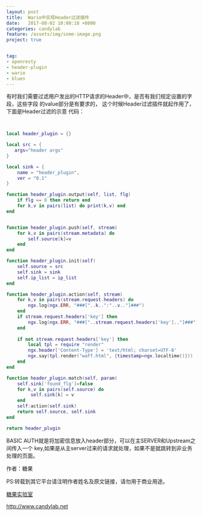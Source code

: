 ```yaml
---
layout: post
title:  Wario中实现Header过滤插件
date:   2017-08-02 10:00:18 +0800 
categories: candylab
feature: /assets/img/some-image.png
project: true


tag:
- openresty 
- header-plugin
- wario
- blues
---
```


有时我们需要过滤用户发出的HTTP请求的Header中，是否有我们规定设置的字段，这些字段
的value部分是有要求的， 这个时候Header过滤插件就起作用了， 下面是Header过滤的示意
代码：
 
 
```lua

 
local header_plugin = {}

local src = { 
   args="header args"
}

local sink = { 
    name = "header_plugin",
    ver = "0.1"
}

function header_plugin.output(self, list, flg)
    if flg == 0 then return end 
    for k,v in pairs(list) do print(k,v) end 
end


function header_plugin.push(self, stream) 
    for k,v in pairs(stream.metadata) do
        self.source[k]=v
    end 
end

function header_plugin.init(self)
    self.source = src 
    self.sink = sink
    self.ip_list = ip_list
end

function header_plugin.action(self, stream) 
    for k,v in pairs(stream.request.headers) do
        ngx.log(ngx.ERR, "###["..k..":"..v.."]###")    
    end 
    if stream.request.headers['key'] then
        ngx.log(ngx.ERR, "###["..stream.request.headers['key'].."]###")
    end 
    
    if not stream.request.headers['key'] then
        local tpl = require "render"
        ngx.header['Content-Type'] = 'text/html; charset=UTF-8'
        ngx.say(tpl.render("waff.html", {timestamp=ngx.localtime()}))
    end 
end

function header_plugin.match(self, param)
    self.sink['found_flg']=false
    for k,v in pairs(self.source) do
         self.sink[k] = v 
    end 
    self:action(self.sink)
    return self.source, self.sink
end

return header_plugin


```


BASIC AUTH就是将加密信息放入header部分，可以在主SERVER和Upstream之间传入一个
key,如果是从主server过来的请求就处理，如果不是就跳转到非业务处理的页面。


作者：糖果

PS:转载到其它平台请注明作者姓名及原文链接，请勿用于商业用途。

[糖果实验室](http://www.candylab.net)

http://www.candylab.net

